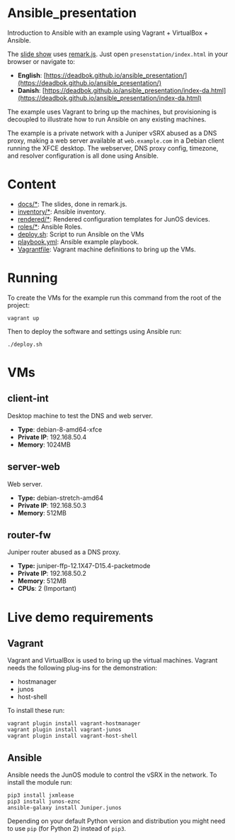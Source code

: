 # Ansible_presentation

Introduction to Ansible with an example using Vagrant + VirtualBox + Ansible.

The [slide show](https://deadbok.github.io/ansible_presentation/) uses [remark.js](https://github.com/gnab/remark). Just open
`presenstation/index.html` in your browser or navigate to:

* **English**: [https://deadbok.github.io/ansible_presentation/](https://deadbok.github.io/ansible_presentation/)
* **Danish**: [https://deadbok.github.io/ansible_presentation/index-da.html](https://deadbok.github.io/ansible_presentation/index-da.html)

The example uses Vagrant to bring up the machines, but provisioning is
decoupled to illustrate how to run Ansible on any existing machines.

The example is a private network with a Juniper vSRX abused as a DNS proxy,
making a web server available at `web.example.com` in a Debian client running
the XFCE desktop. The webserver, DNS proxy config, timezone, and resolver
configuration is all done using Ansible.

# Content

* [docs/*](./docs): The slides, done in remark.js.
* [inventory/*](./inventory): Ansible inventory.
* [rendered/*](./rendered): Rendered configuration templates for JunOS devices.
* [roles/*](./roles): Ansible Roles.
* [deploy.sh](./deploy.sh): Script to run Ansible on the VMs
* [playbook.yml](./playbook.yml): Ansible example playbook.
* [Vagrantfile](./Vagrantfile): Vagrant machine definitions to bring up the VMs.


# Running

To create the VMs for the example run this command from the root of the
project:

    vagrant up

Then to deploy the software and settings using Ansible run:

    ./deploy.sh

# VMs

## client-int

Desktop machine to test the DNS and web server.

* **Type**: debian-8-amd64-xfce
* **Private IP**: 192.168.50.4
* **Memory**: 1024MB

## server-web

Web server.

* **Type:** debian-stretch-amd64
* **Private IP**: 192.168.50.3
* **Memory**: 512MB

## router-fw

Juniper router abused as a DNS proxy.

* **Type:** juniper-ffp-12.1X47-D15.4-packetmode
* **Private IP**: 192.168.50.2
* **Memory**: 512MB
* **CPUs**: 2 (Important)

# Live demo requirements

## Vagrant

Vagrant and VirtualBox is used to bring up the virtual machines. Vagrant needs
the following plug-ins for the demonstration:

* hostmanager
* junos
* host-shell

To install these run:

    vagrant plugin install vagrant-hostmanager
    vagrant plugin install vagrant-junos
    vagrant plugin install vagrant-host-shell

## Ansible

Ansible needs the JunOS module to control the vSRX in the network. To install
the module run:

    pip3 install jxmlease
    pip3 install junos-eznc
    ansible-galaxy install Juniper.junos

Depending on your default Python version and distribution you might need to use
`pip` (for Python 2) instead of `pip3`.
